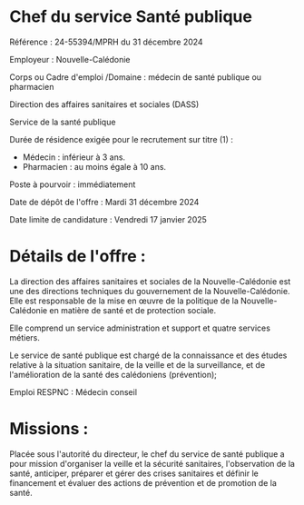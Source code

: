 # Chef du service Santé publique

Référence : 24-55394/MPRH du 31 décembre 2024

Employeur : Nouvelle-Calédonie

Corps ou Cadre d'emploi /Domaine : médecin de santé publique ou pharmacien

Direction des affaires sanitaires et sociales (DASS)

Service de la santé publique

Durée de résidence exigée pour le recrutement sur titre (1) :

- Médecin : inférieur à 3 ans.
- Pharmacien : au moins égale à 10 ans.

Poste à pourvoir : immédiatement

Date de dépôt de l'offre : Mardi 31 décembre 2024

Date limite de candidature : Vendredi 17 janvier 2025

# Détails de l'offre :

La direction des affaires sanitaires et sociales de la Nouvelle-Calédonie est une des directions techniques du gouvernement de la Nouvelle-Calédonie. Elle est responsable de la mise en œuvre de la politique de la Nouvelle-Calédonie en matière de santé et de protection sociale.

Elle comprend un service administration et support et quatre services métiers.

Le service de santé publique est chargé de la connaissance et des études relative à la situation sanitaire, de la veille et de la surveillance, et de l'amélioration de la santé des calédoniens (prévention);

Emploi RESPNC : Médecin conseil

# Missions :

Placée sous l'autorité du directeur, le chef du service de santé publique a pour mission d'organiser la veille et la sécurité sanitaires, l'observation de la santé, anticiper, préparer et gérer des crises sanitaires et définir le financement et évaluer des actions de prévention et de promotion de la santé.